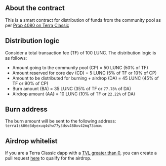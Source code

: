 ## About the contract
This is a smart contract for distribution of funds from the community pool as per [Prop 4080 on Terra Classic](https://classic-agora.terra.money/t/proposal-distribute-50-transaction-fees-to-the-community-pool-increase-proposer-validator-rewards/44729)

## Distribution logic
Consider a total transaction fee (TF) of 100 LUNC. The distribution logic is as follows:
- Amount going to the community pool (CP) = 50 LUNC (50% of TF)
- Amount reserved for core dev (CD) = 5 LUNC (5% of TF or 10% of CP)
- Amount to be distributed for burning + airdrop (DA) = 45 LUNC (45% of TF or 90% of CP)
- Burn amount (BA) = 35 LUNC (35% of TF or `77.78%` of DA)
- Airdrop amount (AA) = 10 LUNC (10% of TF or `22.22%` of DA)

## Burn address
The burn amount will be sent to the following address: ```terra1sk06e3dyexuq4shw77y3dsv480xv42mq73anxu```

## Airdrop whitelist
If you are a Terra Classic dapp with a [TVL greater than 0](https://defillama.com/chain/Terra%20Classic), you can create a pull request [here](4080-airdrop-whitelist.json) to qualify for the airdrop.
